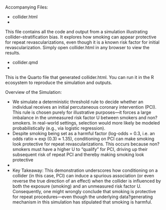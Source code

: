 Accompanying Files:
* collider.html
* 
This file contains all the code and output from a simulation illustrating collider–stratification bias. It explores how smoking can appear protective for repeat revascularizations, even though it is a known risk factor for initial revascularization. Simply open collider.html in any browser to view the results.
* collider.qmd
* 
This is the Quarto file that generated collider.html. You can run it in the R ecosystem to reproduce the simulation and outputs.

Overview of the Simulation:
* We simulate a deterministic threshold rule to decide whether an individual receives an initial percutaneous coronary intervention (PCI). This rule is chosen purely for illustrative purposes—it forces a large imbalance in the unmeasured risk factor U between smokers and non?smokers. In real-world settings, selection would more likely be modeled probabilistically (e.g., via logistic regression).
* Despite smoking being set as a harmful factor (log-odds = 0.3, i.e. an odds ratio ≈ exp (0.3) ≈ 1.35), conditioning on PCI can make smoking look protective for repeat revascularizations. This occurs because non?smokers must have a higher U to “qualify” for PCI, driving up their subsequent risk of repeat PCI and thereby making smoking look protective
* 
* Key Takeaway:
This demonstration underscores how conditioning on a collider (in this case, PCI) can induce a spurious association (or even reverse the true direction of an effect) when the collider is influenced by both the exposure (smoking) and an unmeasured risk factor U. Consequently, one might wrongly conclude that smoking is protective for repeat procedures—even though the underlying data?generating mechanism in this simulation has stipulated that smoking is harmful.


